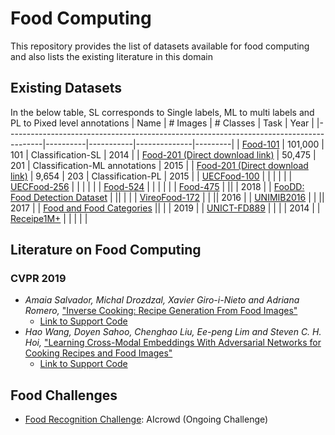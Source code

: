 # Food Computing
This repository provides the list of datasets available for food computing and also lists the existing literature in this domain

## Existing Datasets
In the below table, SL corresponds to Single labels, ML to multi labels and PL to Pixed level annotations
| Name                                                                                  | # Images | # Classes | Task         | Year |
|---------------------------------------------------------------------------------------|----------|-----------|--------------|---------|
| [Food-101](https://www.vision.ee.ethz.ch/datasets_extra/food-101/)                    | 101,000  | 101       | Classification-SL | 2014 |
| [Food-201 (Direct download link)](https://storage.googleapis.com/food201/food201.zip) | 50,475   | 201       | Classification-ML annotations | 2015 |
| [Food-201 (Direct download link)](https://storage.googleapis.com/food201/food201.zip) | 9,654    | 203       | Classification-PL | 2015 |
| [UECFood-100](http://foodcam.mobi/dataset100.html)                                    |          |           |              |  |
| [UECFood-256](http://foodcam.mobi/dataset256.html)                                    |          |           |              |  |
| [Food-524](http://www.ivl.disco.unimib.it/activities/food524db/)                      |          |           |              |  |
| [Food-475](http://www.ivl.disco.unimib.it/activities/food475db/)                      | || | 2018 |
| [FooDD: Food Detection Dataset](http://www.site.uottawa.ca/~shervin/food/)            | || | |
| [VireoFood-172](http://vireo.cs.cityu.edu.hk/VireoFood172/)                           | | || 2016 |
| [UNIMIB2016](http://www.ivl.disco.unimib.it/activities/food-recognition/)             | | || 2017 |
| [Food and Food Categories](https://github.com/ivanDonadello/Food-Categories-Classification) || | | 2019 |
| [UNICT-FD889](https://iplab.dmi.unict.it/UNICT-FD889/)                                | | | | 2014 |
| [Receipe1M+](http://im2recipe.csail.mit.edu/)                                         | | | |  |

## Literature on Food Computing
### CVPR 2019
- _Amaia Salvador, Michal Drozdzal, Xavier Giro-i-Nieto and Adriana Romero,_ ["Inverse Cooking: Recipe Generation From Food Images"](http://openaccess.thecvf.com/content_CVPR_2019/papers/Salvador_Inverse_Cooking_Recipe_Generation_From_Food_Images_CVPR_2019_paper.pdf)
  - [Link to Support Code](https://github.com/facebookresearch/inversecooking)
- _Hao Wang, Doyen Sahoo, Chenghao Liu, Ee-peng Lim and Steven C. H. Hoi,_ ["Learning Cross-Modal Embeddings With Adversarial Networks for Cooking Recipes and Food Images"](http://openaccess.thecvf.com/content_CVPR_2019/papers/Wang_Learning_Cross-Modal_Embeddings_With_Adversarial_Networks_for_Cooking_Recipes_and_CVPR_2019_paper.pdf)
  - [Link to Support Code](https://github.com/hwang1996/ACME)

## Food Challenges
- [Food Recognition Challenge](https://www.aicrowd.com/challenges/food-recognition-challenge): AIcrowd (Ongoing Challenge)
